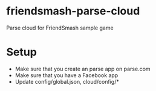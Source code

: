 friendsmash-parse-cloud
=======================

Parse cloud for FriendSmash sample game

# Setup
* Make sure that you create an parse app on parse.com
* Make sure that you have a Facebook app
* Update config/global.json, cloud/config/*


